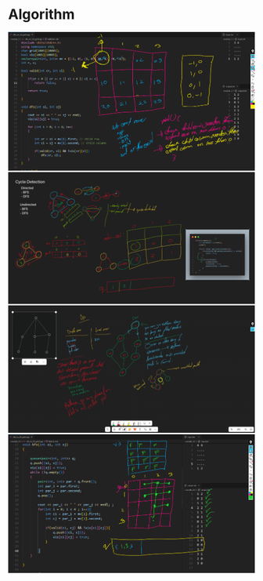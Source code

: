 # Algorithm 

<img src="https://github.com/Shakil-Ahmmed8882/phitron/blob/main/source/algorithm/modules/assets/grid_area_validity_check.png.png?raw=true">
<img src="https://github.com/Shakil-Ahmmed8882/phitron/blob/main/source/algorithm/modules/assets/cycle_detection.png?raw=true">
<img src="https://github.com/Shakil-Ahmmed8882/phitron/blob/main/source/algorithm/modules/assets/dfs.png?raw=true">
<img src="https://github.com/Shakil-Ahmmed8882/phitron/blob/main/source/algorithm/modules/assets/bfs_in_2d_grid.png?raw=true">
